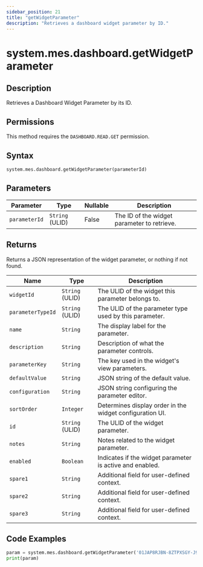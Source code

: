 ```yaml
---
sidebar_position: 21
title: "getWidgetParameter"
description: "Retrieves a dashboard widget parameter by ID."
---
```


# system.mes.dashboard.getWidgetParameter

## Description

Retrieves a Dashboard Widget Parameter by its ID.


## Permissions

This method requires the `DASHBOARD.READ.GET` permission.

## Syntax

```python
system.mes.dashboard.getWidgetParameter(parameterId)
```

## Parameters

| Parameter     | Type            | Nullable | Description                                 |
|---------------|-----------------|----------|---------------------------------------------|
| `parameterId` | `String` (ULID) | False    | The ID of the widget parameter to retrieve. |

## Returns

Returns a JSON representation of the widget parameter, or nothing if not found.

| Name              | Type            | Description                                              |
|-------------------|-----------------|----------------------------------------------------------|
| `widgetId`        | `String` (ULID) | The ULID of the widget this parameter belongs to.        |
| `parameterTypeId` | `String` (ULID) | The ULID of the parameter type used by this parameter.   |
| `name`            | `String`        | The display label for the parameter.                     |
| `description`     | `String`        | Description of what the parameter controls.              |
| `parameterKey`    | `String`        | The key used in the widget's view parameters.            |
| `defaultValue`    | `String`        | JSON string of the default value.                        |
| `configuration`   | `String`        | JSON string configuring the parameter editor.            |
| `sortOrder`       | `Integer`       | Determines display order in the widget configuration UI. |
| `id`              | `String` (ULID) | The ULID of the widget parameter.                        |
| `notes`           | `String`        | Notes related to the widget parameter.                   |
| `enabled`         | `Boolean`       | Indicates if the widget parameter is active and enabled. |
| `spare1`          | `String`        | Additional field for user-defined context.               |
| `spare2`          | `String`        | Additional field for user-defined context.               |
| `spare3`          | `String`        | Additional field for user-defined context.               |

## Code Examples

```python
param = system.mes.dashboard.getWidgetParameter('01JAP8RJBN-8ZTPXSGY-J9GSDPE1')
print(param)
```
